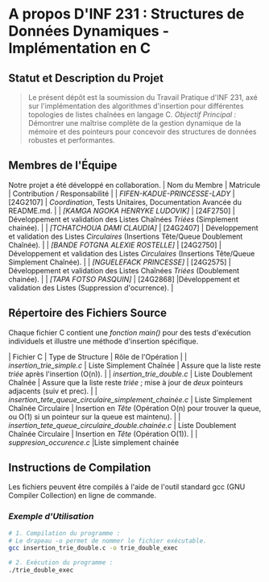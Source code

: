 # A propos D'INF 231 : Structures de Données Dynamiques - Implémentation en C

## Statut et Description du Projet

> Le présent dépôt est la soumission du Travail Pratique d'INF 231, axé sur l'implémentation des algorithmes d'insertion pour différentes topologies de listes chaînées en langage C. 
>*Objectif Principal :* Démontrer une maîtrise complète de la gestion dynamique de la mémoire et des pointeurs pour concevoir des structures de données robustes et performantes.

##  Membres de l'Équipe

Notre projet a été développé en collaboration. 
| Nom du Membre | Matricule | Contribution / Responsabilité |
| *FIFEN-KADUE-PRINCESSE-LADY* | [24G2107] | *Coordination*, Tests Unitaires, Documentation Avancée du README.md. |
| *[KAMGA NGOKA HENRYKE LUDOVIK]* | [24F2750] | Développement et validation des Listes Chaînées *Triées* (Simplement chainée). |
| *[TCHATCHOUA DAMI CLAUDIA]* | [24G2407] | Développement et validation des Listes *Circulaires* (Insertions Tête/Queue Doublement Chaînée). |
| *[BANDE FOTGNA ALEXIE ROSTELLE]* | [24G2750] | Développement et validation des Listes *Circulaires* (Insertions Tête/Queue Simplement Chaînée). |
| *[NGUELEFACK PRINCESSE]* | [24G2575] | Développement et validation des Listes Chaînées *Triées* (Doublement chainée). |
| *[TAPA FOTSO PASQUIN]* | [24G2868] |Développement et validation des Listes (Suppression d'ocurrence). |


## Répertoire des Fichiers Source

Chaque fichier C contient une *fonction main()* pour des tests d'exécution individuels et illustre une méthode d'insertion spécifique.

| Fichier C | Type de Structure | Rôle de l'Opération |
| *insertion_trie_simple.c* | Liste Simplement Chaînée | Assure que la liste reste *triée* après l'insertion (O(n)). |
| *insertion_trie_double.c* | Liste Doublement Chaînée | Assure que la liste reste *triée* ; mise à jour de *deux* pointeurs adjacents (suiv et prec). |
| *insertion_tete_queue_circulaire_simplement_chainée.c* | Liste Simplement Chaînée Circulaire | Insertion en *Tête* (Opération O(n) pour trouver la queue, ou O(1) si un pointeur sur la queue est maintenu). |
| *insertion_tete_queue_circulaire_double.chainée.c* | Liste Doublement Chaînée Circulaire | Insertion en *Tête* (Opération O(1)). |
| *suppresion_occurence.c* |Liste simplement chainée

##  Instructions de Compilation

Les fichiers peuvent être compilés à l'aide de l'outil standard gcc (GNU Compiler Collection) en ligne de commande.

### *Exemple d'Utilisation*

```bash
# 1. Compilation du programme :
# Le drapeau -o permet de nommer le fichier exécutable.
gcc insertion_trie_double.c -o trie_double_exec

# 2. Exécution du programme :
./trie_double_exec
